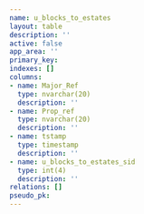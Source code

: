 ```yaml
---
name: u_blocks_to_estates
layout: table
description: ''
active: false
app_area: ''
primary_key: 
indexes: []
columns:
- name: Major_Ref
  type: nvarchar(20)
  description: ''
- name: Prop_ref
  type: nvarchar(20)
  description: ''
- name: tstamp
  type: timestamp
  description: ''
- name: u_blocks_to_estates_sid
  type: int(4)
  description: ''
relations: []
pseudo_pk: 
---
```


